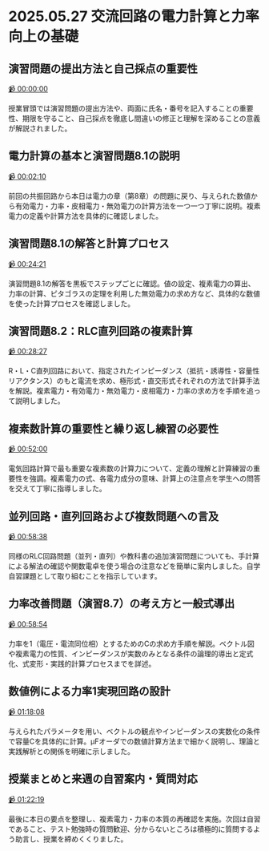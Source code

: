 # 2025.05.27 交流回路の電力計算と力率向上の基礎

## 演習問題の提出方法と自己採点の重要性

[:video_camera: 00:00:00](https://kosenjp.sharepoint.com/sites/039R73ESII/_layouts/15/embed.aspx?UniqueId=9dde8369-9012-409f-8d1e-d6f516c3f99c&nav={"playbackOptions":{"startTimeInSeconds":0}})

授業冒頭では演習問題の提出方法や、両面に氏名・番号を記入することの重要性、期限を守ること、自己採点を徹底し間違いの修正と理解を深めることの意義が解説されました。

## 電力計算の基本と演習問題8.1の説明

[:video_camera: 00:02:10](https://kosenjp.sharepoint.com/sites/039R73ESII/_layouts/15/embed.aspx?UniqueId=9dde8369-9012-409f-8d1e-d6f516c3f99c&nav={"playbackOptions":{"startTimeInSeconds":130}})

前回の共振回路から本日は電力の章（第8章）の問題に戻り、与えられた数値から有効電力・力率・皮相電力・無効電力の計算方法を一つ一つ丁寧に説明。複素電力の定義や計算方法を具体的に確認しました。

## 演習問題8.1の解答と計算プロセス

[:video_camera: 00:24:21](https://kosenjp.sharepoint.com/sites/039R73ESII/_layouts/15/embed.aspx?UniqueId=9dde8369-9012-409f-8d1e-d6f516c3f99c&nav={"playbackOptions":{"startTimeInSeconds":1461}})

演習問題8.1の解答を黒板でステップごとに確認。値の設定、複素電力の算出、力率の計算、ピタゴラスの定理を利用した無効電力の求め方など、具体的な数値を使った計算プロセスを確認しました。

## 演習問題8.2：RLC直列回路の複素計算

[:video_camera: 00:28:27](https://kosenjp.sharepoint.com/sites/039R73ESII/_layouts/15/embed.aspx?UniqueId=9dde8369-9012-409f-8d1e-d6f516c3f99c&nav={"playbackOptions":{"startTimeInSeconds":1707}})

R・L・C直列回路において、指定されたインピーダンス（抵抗・誘導性・容量性リアクタンス）のもと電流を求め、極形式・直交形式それぞれの方法で計算手法を解説。複素電力・有効電力・無効電力・皮相電力・力率の求め方を手順を追って説明しました。

## 複素数計算の重要性と繰り返し練習の必要性

[:video_camera: 00:52:00](https://kosenjp.sharepoint.com/sites/039R73ESII/_layouts/15/embed.aspx?UniqueId=9dde8369-9012-409f-8d1e-d6f516c3f99c&nav={"playbackOptions":{"startTimeInSeconds":3120}})

電気回路計算で最も重要な複素数の計算力について、定義の理解と計算練習の重要性を強調。複素電力の式、各電力成分の意味、計算上の注意点を学生への問答を交えて丁寧に指導しました。

## 並列回路・直列回路および複数問題への言及

[:video_camera: 00:58:38](https://kosenjp.sharepoint.com/sites/039R73ESII/_layouts/15/embed.aspx?UniqueId=9dde8369-9012-409f-8d1e-d6f516c3f99c&nav={"playbackOptions":{"startTimeInSeconds":3518}})

同様のRLC回路問題（並列・直列）や教科書の追加演習問題についても、手計算による解法の確認や関数電卓を使う場合の注意などを簡単に案内しました。自学自習課題として取り組むことを指示しています。

## 力率改善問題（演習8.7）の考え方と一般式導出

[:video_camera: 00:58:54](https://kosenjp.sharepoint.com/sites/039R73ESII/_layouts/15/embed.aspx?UniqueId=9dde8369-9012-409f-8d1e-d6f516c3f99c&nav={"playbackOptions":{"startTimeInSeconds":3534}})

力率を1（電圧・電流同位相）とするためのCの求め方手順を解説。ベクトル図や複素電力の性質、インピーダンスが実数のみとなる条件の論理的導出と定式化、式変形・実践的計算プロセスまでを詳述。

## 数値例による力率1実現回路の設計

[:video_camera: 01:18:08](https://kosenjp.sharepoint.com/sites/039R73ESII/_layouts/15/embed.aspx?UniqueId=9dde8369-9012-409f-8d1e-d6f516c3f99c&nav={"playbackOptions":{"startTimeInSeconds":4688}})

与えられたパラメータを用い、ベクトルの観点やインピーダンスの実数化の条件で容量Cを具体的に計算。μFオーダでの数値計算方法まで細かく説明し、理論と実践解析との関係を明確に示しました。

## 授業まとめと来週の自習案内・質問対応

[:video_camera: 01:22:19](https://kosenjp.sharepoint.com/sites/039R73ESII/_layouts/15/embed.aspx?UniqueId=9dde8369-9012-409f-8d1e-d6f516c3f99c&nav={"playbackOptions":{"startTimeInSeconds":4939}})

最後に本日の要点を整理し、複素電力・力率の本質の再確認を実施。次回は自習であること、テスト勉強時の質問歓迎、分からないところは積極的に質問するよう助言し、授業を締めくくりました。



